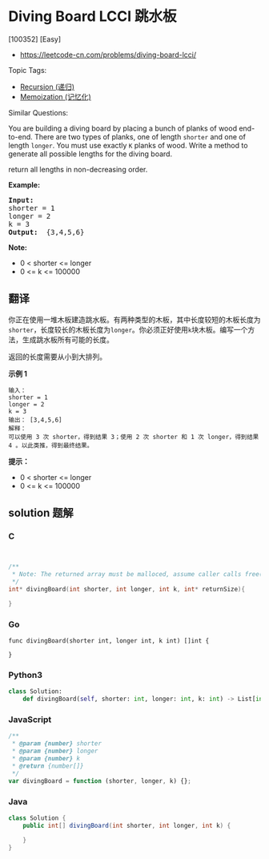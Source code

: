 # Diving Board LCCI 跳水板

[100352] [Easy]

- https://leetcode-cn.com/problems/diving-board-lcci/

Topic Tags:

- [Recursion (递归)](https://leetcode-cn.com/tag/recursion/)
- [Memoization (记忆化)](https://leetcode-cn.com/tag/memoization/)

Similar Questions:

You are building a diving board by placing a bunch of planks of wood end-to-end. There are two types of planks, one of length `shorter` and one of length `longer`. You must use exactly `K` planks of wood. Write a method to generate all possible lengths for the diving board.

return all lengths in non-decreasing order.

**Example:**

<pre><strong>Input: </strong>
shorter = 1
longer = 2
k = 3
<strong>Output: </strong> {3,4,5,6}
</pre>

**Note:**

- 0 < shorter <= longer
- 0 <= k <= 100000

## 翻译

你正在使用一堆木板建造跳水板。有两种类型的木板，其中长度较短的木板长度为`shorter`，长度较长的木板长度为`longer`。你必须正好使用`k`块木板。编写一个方法，生成跳水板所有可能的长度。

返回的长度需要从小到大排列。

**示例 1**

    输入：
    shorter = 1
    longer = 2
    k = 3
    输出： [3,4,5,6]
    解释：
    可以使用 3 次 shorter，得到结果 3；使用 2 次 shorter 和 1 次 longer，得到结果 4 。以此类推，得到最终结果。

**提示：**

- 0 < shorter <= longer
- 0 <= k <= 100000

## solution 题解

### C

```c


/**
 * Note: The returned array must be malloced, assume caller calls free().
 */
int* divingBoard(int shorter, int longer, int k, int* returnSize){

}


```

### Go

```golang
func divingBoard(shorter int, longer int, k int) []int {

}
```

### Python3

```python
class Solution:
    def divingBoard(self, shorter: int, longer: int, k: int) -> List[int]:
```

### JavaScript

```javascript
/**
 * @param {number} shorter
 * @param {number} longer
 * @param {number} k
 * @return {number[]}
 */
var divingBoard = function (shorter, longer, k) {};
```

### Java

```java
class Solution {
    public int[] divingBoard(int shorter, int longer, int k) {

    }
}
```

